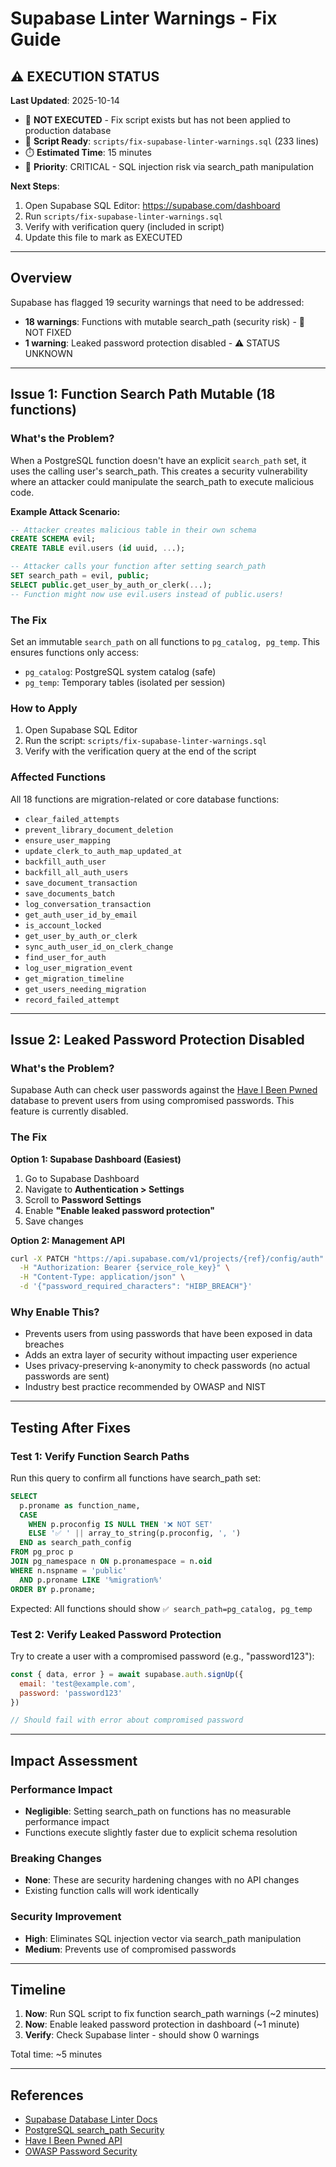# Supabase Linter Warnings - Fix Guide

## ⚠️ EXECUTION STATUS

**Last Updated**: 2025-10-14

- 🔴 **NOT EXECUTED** - Fix script exists but has not been applied to production database
- 📄 **Script Ready**: `scripts/fix-supabase-linter-warnings.sql` (233 lines)
- ⏱️ **Estimated Time**: 15 minutes
- 🚨 **Priority**: CRITICAL - SQL injection risk via search_path manipulation

**Next Steps**:
1. Open Supabase SQL Editor: https://supabase.com/dashboard
2. Run `scripts/fix-supabase-linter-warnings.sql`
3. Verify with verification query (included in script)
4. Update this file to mark as EXECUTED

---

## Overview

Supabase has flagged 19 security warnings that need to be addressed:
- **18 warnings**: Functions with mutable search_path (security risk) - 🔴 NOT FIXED
- **1 warning**: Leaked password protection disabled - ⚠️ STATUS UNKNOWN

---

## Issue 1: Function Search Path Mutable (18 functions)

### What's the Problem?

When a PostgreSQL function doesn't have an explicit `search_path` set, it uses the calling user's search_path. This creates a security vulnerability where an attacker could manipulate the search_path to execute malicious code.

**Example Attack Scenario:**
```sql
-- Attacker creates malicious table in their own schema
CREATE SCHEMA evil;
CREATE TABLE evil.users (id uuid, ...);

-- Attacker calls your function after setting search_path
SET search_path = evil, public;
SELECT public.get_user_by_auth_or_clerk(...);
-- Function might now use evil.users instead of public.users!
```

### The Fix

Set an immutable `search_path` on all functions to `pg_catalog, pg_temp`. This ensures functions only access:
- `pg_catalog`: PostgreSQL system catalog (safe)
- `pg_temp`: Temporary tables (isolated per session)

### How to Apply

1. Open Supabase SQL Editor
2. Run the script: `scripts/fix-supabase-linter-warnings.sql`
3. Verify with the verification query at the end of the script

### Affected Functions

All 18 functions are migration-related or core database functions:
- `clear_failed_attempts`
- `prevent_library_document_deletion`
- `ensure_user_mapping`
- `update_clerk_to_auth_map_updated_at`
- `backfill_auth_user`
- `backfill_all_auth_users`
- `save_document_transaction`
- `save_documents_batch`
- `log_conversation_transaction`
- `get_auth_user_id_by_email`
- `is_account_locked`
- `get_user_by_auth_or_clerk`
- `sync_auth_user_id_on_clerk_change`
- `find_user_for_auth`
- `log_user_migration_event`
- `get_migration_timeline`
- `get_users_needing_migration`
- `record_failed_attempt`

---

## Issue 2: Leaked Password Protection Disabled

### What's the Problem?

Supabase Auth can check user passwords against the [Have I Been Pwned](https://haveibeenpwned.com/) database to prevent users from using compromised passwords. This feature is currently disabled.

### The Fix

**Option 1: Supabase Dashboard (Easiest)**
1. Go to Supabase Dashboard
2. Navigate to **Authentication > Settings**
3. Scroll to **Password Settings**
4. Enable **"Enable leaked password protection"**
5. Save changes

**Option 2: Management API**
```bash
curl -X PATCH "https://api.supabase.com/v1/projects/{ref}/config/auth" \
  -H "Authorization: Bearer {service_role_key}" \
  -H "Content-Type: application/json" \
  -d '{"password_required_characters": "HIBP_BREACH"}'
```

### Why Enable This?

- Prevents users from using passwords that have been exposed in data breaches
- Adds an extra layer of security without impacting user experience
- Uses privacy-preserving k-anonymity to check passwords (no actual passwords are sent)
- Industry best practice recommended by OWASP and NIST

---

## Testing After Fixes

### Test 1: Verify Function Search Paths

Run this query to confirm all functions have search_path set:

```sql
SELECT
  p.proname as function_name,
  CASE
    WHEN p.proconfig IS NULL THEN '❌ NOT SET'
    ELSE '✅ ' || array_to_string(p.proconfig, ', ')
  END as search_path_config
FROM pg_proc p
JOIN pg_namespace n ON p.pronamespace = n.oid
WHERE n.nspname = 'public'
  AND p.proname LIKE '%migration%'
ORDER BY p.proname;
```

Expected: All functions should show `✅ search_path=pg_catalog, pg_temp`

### Test 2: Verify Leaked Password Protection

Try to create a user with a compromised password (e.g., "password123"):

```javascript
const { data, error } = await supabase.auth.signUp({
  email: 'test@example.com',
  password: 'password123'
})

// Should fail with error about compromised password
```

---

## Impact Assessment

### Performance Impact
- **Negligible**: Setting search_path on functions has no measurable performance impact
- Functions execute slightly faster due to explicit schema resolution

### Breaking Changes
- **None**: These are security hardening changes with no API changes
- Existing function calls will work identically

### Security Improvement
- **High**: Eliminates SQL injection vector via search_path manipulation
- **Medium**: Prevents use of compromised passwords

---

## Timeline

1. **Now**: Run SQL script to fix function search_path warnings (~2 minutes)
2. **Now**: Enable leaked password protection in dashboard (~1 minute)
3. **Verify**: Check Supabase linter - should show 0 warnings

Total time: ~5 minutes

---

## References

- [Supabase Database Linter Docs](https://supabase.com/docs/guides/database/database-linter)
- [PostgreSQL search_path Security](https://www.postgresql.org/docs/current/ddl-schemas.html#DDL-SCHEMAS-PATH)
- [Have I Been Pwned API](https://haveibeenpwned.com/API/v3)
- [OWASP Password Security](https://cheatsheetseries.owasp.org/cheatsheets/Authentication_Cheat_Sheet.html)
